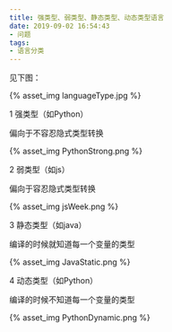 ```yaml
---
title: 强类型、弱类型、静态类型、动态类型语言
date: 2019-09-02 16:54:43
- 问题
tags:
- 语言分类
---
```


见下图：

{% asset_img languageType.jpg %}

1 强类型（如Python）

偏向于不容忍隐式类型转换

{% asset_img PythonStrong.png %}

2 弱类型（如js）

偏向于容忍隐式类型转换

{% asset_img jsWeek.png %}

3 静态类型（如java）

编译的时候就知道每一个变量的类型

{% asset_img JavaStatic.png %}

4 动态类型（如Python）

编译的时候不知道每一个变量的类型

{% asset_img PythonDynamic.png %}